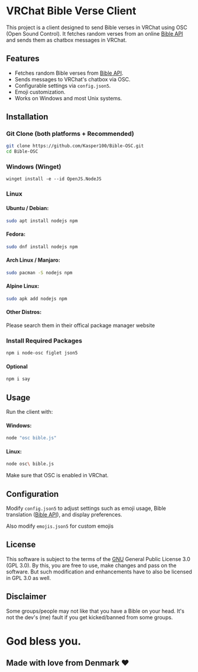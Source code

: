 # VRChat Bible Verse Client
This project is a client designed to send Bible verses in VRChat using OSC (Open Sound Control). It fetches random verses from an online [Bible API](https://bible-api.com/) and sends them as chatbox messages in VRChat.

## Features
- Fetches random Bible verses from [Bible API](https://bible-api.com/).
- Sends messages to VRChat's chatbox via OSC.
- Configurable settings via `config.json5`.
- Emoji customization.
- Works on Windows and most Unix systems.

## Installation

### Git Clone (both platforms + Recommended)
```sh
git clone https://github.com/Kasper100/Bible-OSC.git
cd Bible-OSC
```

### Windows (Winget)
```pwsh
winget install -e --id OpenJS.NodeJS
```
### Linux
#### Ubuntu / Debian:
```sh
sudo apt install nodejs npm
```
#### Fedora:
```sh
sudo dnf install nodejs npm
```
#### Arch Linux / Manjaro:
```sh
sudo pacman -S nodejs npm
```
#### Alpine Linux:
```sh
sudo apk add nodejs npm
```
#### Other Distros:
Please search them in their offical package manager website
### Install Required Packages
```sh
npm i node-osc figlet json5
```
#### Optional
```sh
npm i say
```

## Usage
Run the client with:

#### Windows:
```powershell
node "osc bible.js"
```
#### Linux:
```sh
node osc\ bible.js
```

Make sure that OSC is enabled in VRChat.

## Configuration
Modify `config.json5` to adjust settings such as emoji usage, Bible translation ([Bible API](https://bible-api.com/)), and display preferences.

Also modify `emojis.json5` for custom emojis

## License
This software is subject to the terms of the [GNU](https://www.gnu.org/) General Public License 3.0 (GPL 3.0). By this, you are free to use, make changes and pass on the software. But such modification and enhancements have to also be licensed in GPL 3.0 as well.

## Disclaimer
Some groups/people may not like that you have a Bible on your head.
It's not the dev's (me) fault if you get kicked/banned from some groups.

# God bless you.
## Made with love from Denmark ❤️
